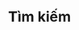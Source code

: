 ---
title: "Tìm kiếm" # in any language you want
layout: "search" # is necessary
url: "/vi/search/"
summary: "Tìm kiếm"
---